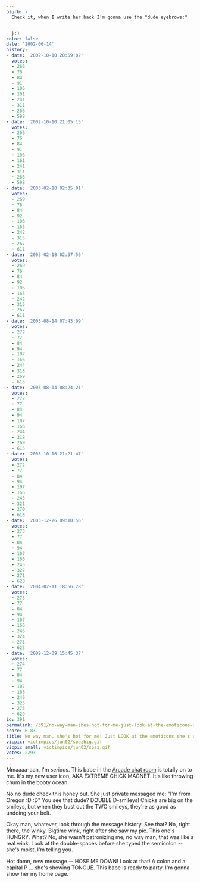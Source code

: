 ```yaml
---
blurb: >
  Check it, when I write her back I'm gonna use the "dude eyebrows:"


  }:)
color: false
date: '2002-06-14'
history:
- date: '2002-10-10 20:59:02'
  votes:
  - 266
  - 76
  - 84
  - 91
  - 106
  - 161
  - 241
  - 311
  - 266
  - 598
- date: '2002-10-10 21:05:15'
  votes:
  - 266
  - 76
  - 84
  - 91
  - 106
  - 161
  - 241
  - 311
  - 266
  - 598
- date: '2003-02-18 02:35:01'
  votes:
  - 269
  - 76
  - 84
  - 92
  - 106
  - 165
  - 242
  - 315
  - 267
  - 611
- date: '2003-02-18 02:37:56'
  votes:
  - 269
  - 76
  - 84
  - 92
  - 106
  - 165
  - 242
  - 315
  - 267
  - 611
- date: '2003-08-14 07:43:09'
  votes:
  - 272
  - 77
  - 84
  - 94
  - 107
  - 166
  - 244
  - 318
  - 269
  - 615
- date: '2003-08-14 08:24:21'
  votes:
  - 272
  - 77
  - 84
  - 94
  - 107
  - 166
  - 244
  - 318
  - 269
  - 615
- date: '2003-10-16 21:21:47'
  votes:
  - 272
  - 77
  - 84
  - 94
  - 107
  - 166
  - 245
  - 321
  - 270
  - 618
- date: '2003-12-26 09:10:56'
  votes:
  - 273
  - 77
  - 84
  - 94
  - 107
  - 166
  - 245
  - 322
  - 271
  - 620
- date: '2004-02-11 18:56:28'
  votes:
  - 273
  - 77
  - 84
  - 94
  - 107
  - 166
  - 246
  - 324
  - 271
  - 623
- date: '2009-12-09 15:45:37'
  votes:
  - 274
  - 77
  - 84
  - 94
  - 107
  - 166
  - 246
  - 325
  - 273
  - 629
id: 391
permalink: /391/no-way-man-shes-hot-for-me-just-look-at-the-emoticons-shes-using/
score: 6.83
title: No way man, she's hot for me! Just LOOK at the emoticons she's using!
vicpic: victimpics/jun02/spazbig.gif
vicpic_small: victimpics/jun02/spaz.gif
votes: 2293
---
```


Mmaaaa-aan, I'm *ser*ious. This babe in the [Arcade chat
room](http://web.archive.org/web/20020614000000/http://www.gamespyarcade.com/)
is totally on to me. It's my new user icon, AKA EXTREME CHICK MAGNET.
It's like throwing chum in the booty ocean.

No no dude check this honey out. She just private messaged me: "I'm from
Oregon :D :D" You see that dude? DOUBLE D-smileys! Chicks are big on the
smileys, but when they bust out the TWO smileys, they're as good as
undoing your belt.

Okay man, whatever, look through the message history. See that? No,
right there, the winky. Bigtime wink, right after she saw my pic. This
one's HUNGRY. What? No, she wasn't patronizing me, no way man, that was
like a real wink. Look at the double-spaces before she typed the
semicolon -- she's moist, I'm telling you.

Hot damn, new message -- HOSE ME DOWN! Look at that! A colon and a
capital P ... she's showing TONGUE. This babe is ready to party. I'm
gonna show her my home page.